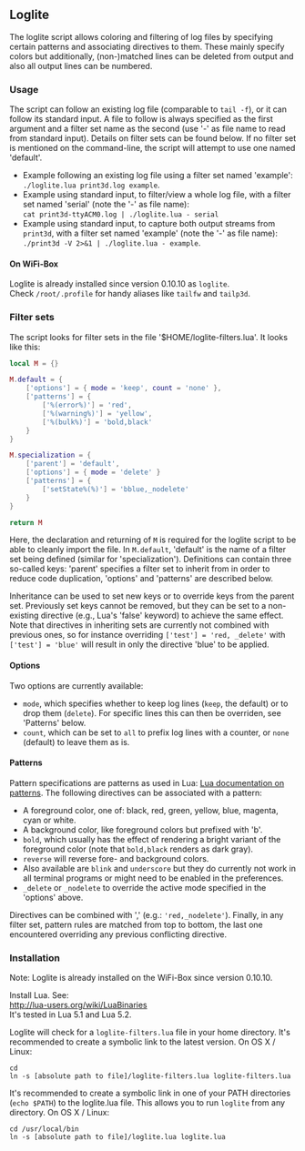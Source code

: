 ## Loglite

The loglite script allows coloring and filtering of log files by specifying certain patterns and associating directives to them. These mainly specify colors but additionally, (non-)matched lines can be deleted from output and also all output lines can be numbered.


### Usage

The script can follow an existing log file (comparable to `tail -f`), or it can follow its standard input. A file to follow is always specified as the first argument and a filter set name as the second (use '-' as file name to read from standard input). Details on filter sets can be found below. If no filter set is mentioned on the command-line, the script will attempt to use one named 'default'.

* Example following an existing log file using a filter set named 'example':   
`./loglite.lua print3d.log example`.
* Example using standard input, to filter/view a whole log file, with a filter set named 'serial' (note the '-' as file name):  
`cat print3d-ttyACM0.log | ./loglite.lua - serial`
* Example using standard input, to capture both output streams from `print3d`, with a filter set named 'example' (note the '-' as file name):  
`./print3d -V 2>&1 | ./loglite.lua - example`.

#### On WiFi-Box
Loglite is already installed since version 0.10.10 as `loglite`.  
Check `/root/.profile` for handy aliases like `tailfw` and `tailp3d`.

### Filter sets

The script looks for filter sets in the file '$HOME/loglite-filters.lua'. It looks like this:

``` lua
local M = {}

M.default = {
	['options'] = { mode = 'keep', count = 'none' },
	['patterns'] = {
		['%(error%)'] = 'red',
		['%(warning%)'] = 'yellow',
		['%(bulk%)'] = 'bold,black'
	}
}

M.specialization = {
	['parent'] = 'default',
	['options'] = { mode = 'delete' }
	['patterns'] = {
		['setState%(%)'] = 'bblue,_nodelete'
	}
}

return M
```

Here, the declaration and returning of `M` is required for the loglite script to be able to cleanly import the file. In `M.default`, 'default' is the name of a filter set being defined (similar for 'specialization'). Definitions can contain three so-called keys: 'parent' specifies a filter set to inherit from in order to reduce code duplication, 'options' and 'patterns' are described below.

Inheritance can be used to set new keys or to override keys from the parent set. Previously set keys cannot be removed, but they can be set to a non-existing directive (e.g., Lua's 'false' keyword) to achieve the same effect. Note that directives in inheriting sets are currently not combined with previous ones, so for instance overriding `['test'] = 'red, _delete'` with `['test'] = 'blue'` will result in only the directive 'blue' to be applied.

#### Options

Two options are currently available:

* `mode`, which specifies whether to keep log lines (`keep`, the default) or to drop them (`delete`). For specific lines this can then be overriden, see 'Patterns' below.
* `count`, which can be set to `all` to prefix log lines with a counter, or `none` (default) to leave them as is.

#### Patterns

Pattern specifications are patterns as used in Lua: [Lua documentation on patterns](http://www.lua.org/pil/20.2.html).
The following directives can be associated with a pattern:

* A foreground color, one of: black, red, green, yellow, blue, magenta, cyan or white.
* A background color, like foreground colors but prefixed with 'b'.
* `bold`, which usually has the effect of rendering a bright variant of the foreground color (note that `bold,black` renders as dark gray).
* `reverse` will reverse fore- and background colors.
* Also available are `blink` and `underscore` but they do currently not work in all terminal programs or might need to be enabled in the preferences.
* `_delete` or `_nodelete` to override the active mode specified in the 'options' above.

Directives can be combined with ',' (e.g.: `'red,_nodelete'`). Finally, in any filter set, pattern rules are matched from top to bottom, the last one encountered overriding any previous conflicting directive.

### Installation
Note: Loglite is already installed on the WiFi-Box since version 0.10.10.

Install Lua. See:  
http://lua-users.org/wiki/LuaBinaries  
It's tested in Lua 5.1 and Lua 5.2.

Loglite will check for a `loglite-filters.lua` file in your home directory. It's recommended to create a symbolic link to the latest version.
On OS X / Linux:
```
cd
ln -s [absolute path to file]/loglite-filters.lua loglite-filters.lua
```

It's recommended to create a symbolic link in one of your PATH directories (`echo $PATH`) to the loglite.lua file. This allows you to run `loglite` from any directory.
On OS X / Linux:
```
cd /usr/local/bin
ln -s [absolute path to file]/loglite.lua loglite.lua
```
